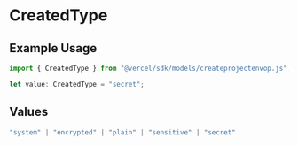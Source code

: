 # CreatedType

## Example Usage

```typescript
import { CreatedType } from "@vercel/sdk/models/createprojectenvop.js";

let value: CreatedType = "secret";
```

## Values

```typescript
"system" | "encrypted" | "plain" | "sensitive" | "secret"
```
